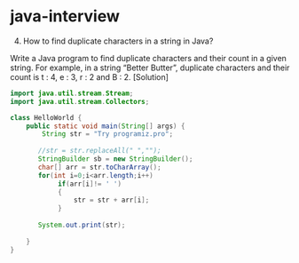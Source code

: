 # java-interview
4) How to find duplicate characters in a string in Java?

Write a Java program to find duplicate characters and their count in a given string. For example, in a string “Better Butter”, duplicate characters and their count is t : 4, e : 3, r : 2 and B : 2. [Solution]
```java
import java.util.stream.Stream;
import java.util.stream.Collectors;

class HelloWorld {
    public static void main(String[] args) {
        String str = "Try programiz.pro";
      
       //str = str.replaceAll(" ","");
       StringBuilder sb = new StringBuilder();
       char[] arr = str.toCharArray();
       for(int i=0;i<arr.length;i++)
            if(arr[i]!= ' ')
            {
                str = str + arr[i];
            }
               
       System.out.print(str);
        
    }
}
